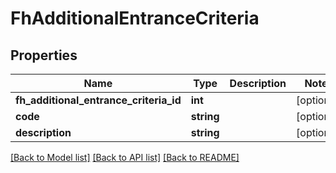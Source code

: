 # FhAdditionalEntranceCriteria

## Properties
Name | Type | Description | Notes
------------ | ------------- | ------------- | -------------
**fh_additional_entrance_criteria_id** | **int** |  | [optional] 
**code** | **string** |  | [optional] 
**description** | **string** |  | [optional] 

[[Back to Model list]](../../README.md#documentation-for-models) [[Back to API list]](../../README.md#documentation-for-api-endpoints) [[Back to README]](../../README.md)

